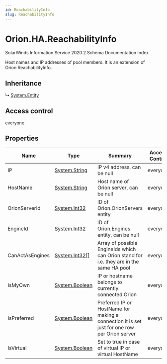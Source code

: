 ```yaml
---
id: ReachabilityInfo
slug: ReachabilityInfo
---
```


# Orion.HA.ReachabilityInfo

SolarWinds Information Service 2020.2 Schema Documentation Index

Host names and IP addresses of pool members. It is an extension of Orion.ReachabilityInfo.

## Inheritance

↳ [System.Entity](./../System/Entity)

## Access control

everyone

## Properties

| Name | Type | Summary | Access Control |
| ------ | ------ | ------ | ------ |
| IP | [System.String](https://docs.microsoft.com/en-us/dotnet/api/system.string) | IP v4 address, can be null | everyone |
| HostName | [System.String](https://docs.microsoft.com/en-us/dotnet/api/system.string) | Host name of Orion server, can be null | everyone |
| OrionServerId | [System.Int32](https://docs.microsoft.com/en-us/dotnet/api/system.int32) | ID of Orion.OrionServers entity | everyone |
| EngineId | [System.Int32](https://docs.microsoft.com/en-us/dotnet/api/system.int32) | ID of Orion.Engines entity, can be null | everyone |
| CanActAsEngines | [System.Int32[]](https://docs.microsoft.com/en-us/dotnet/api/system.int32) | Array of possible EngineIds which can Orion stand for i.e. they are in the same HA pool | everyone |
| IsMyOwn | [System.Boolean](https://docs.microsoft.com/en-us/dotnet/api/system.boolean) | IP or hostname belongs to currently connected Orion | everyone |
| IsPreferred | [System.Boolean](https://docs.microsoft.com/en-us/dotnet/api/system.boolean) | Preferred IP or HostName for making a connection it is set just for one row per Orion server | everyone |
| IsVirtual | [System.Boolean](https://docs.microsoft.com/en-us/dotnet/api/system.boolean) | Set to true in case of virtual IP or virtual HostName | everyone |

